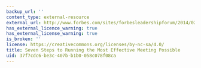 ```yaml
---
backup_url: ''
content_type: external-resource
external_url: http://www.forbes.com/sites/forbesleadershipforum/2014/02/05/seven-steps-to-running-the-most-effective-meeting-possible/#2ed62f0f1054
has_external_licence_warning: true
has_external_license_warning: true
is_broken: ''
license: https://creativecommons.org/licenses/by-nc-sa/4.0/
title: Seven Steps to Running the Most Effective Meeting Possible
uid: 37f7cdc6-be3c-407b-b1b0-058c078f08ca
---
```

